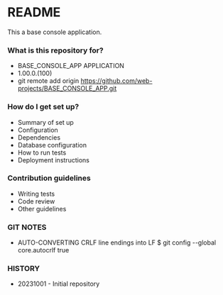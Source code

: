 # README #

This a base console application.

### What is this repository for? ###

* BASE_CONSOLE_APP APPLICATION
* 1.00.0.(100)
* git remote add origin https://github.com/web-projects/BASE_CONSOLE_APP.git

### How do I get set up? ###

* Summary of set up
* Configuration
* Dependencies
* Database configuration
* How to run tests
* Deployment instructions

### Contribution guidelines ###

* Writing tests
* Code review
* Other guidelines

### GIT NOTES ###

*  AUTO-CONVERTING CRLF line endings into LF
   $ git config --global core.autocrlf true
   
### HISTORY ###

* 20231001 - Initial repository
